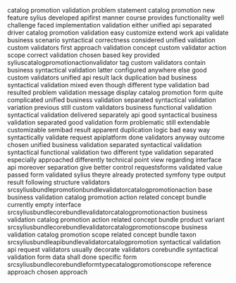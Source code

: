 catalog promotion validation problem statement catalog promotion new feature sylius developed apifirst manner course provides functionality well challenge faced implementation validation either unified api separated driver catalog promotion validation easy customize extend work api validate business scenario syntactical correctness considered unified validation custom validators first approach validation concept custom validator action scope correct validation chosen based key provided syliuscatalogpromotionactionvalidator tag custom validators contain business syntactical validation latter configured anywhere else good custom validators unified api result lack duplication bad business syntactical validation mixed even though different type validation bad resulted problem validation message display catalog promotion form quite complicated unified business validation separated syntactical validation variation previous still custom validators business functional validation syntactical validation delivered separately api good syntactical business validation separated good validation form problematic still extendable customizable semibad result apparent duplication logic bad easy way syntactically validate request apiplatform done validators anyway outcome chosen unified business validation separated syntactical validation syntactical functional validation two different type validation separated especially approached differently technical point view regarding interface api moreover separation give better control requestsforms validated value passed form validated sylius theyre already protected symfony type output result following structure validators srcsyliusbundlepromotionbundlevalidatorcatalogpromotionaction base business validation catalog promotion action related concept bundle currently empty interface srcsyliusbundlecorebundlevalidatorcatalogpromotionaction business validation catalog promotion action related concept bundle product variant srcsyliusbundlecorebundlevalidatorcatalogpromotionscope business validation catalog promotion scope related concept bundle taxon srcsyliusbundleapibundlevalidatorcatalogpromotion syntactical validation api request validators usually decorate validators corebundle syntactical validation form data shall done specific form srcsyliusbundlecorebundleformtypecatalogpromotionscope reference approach chosen approach